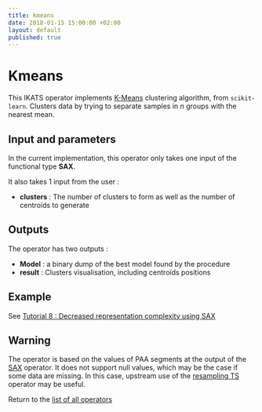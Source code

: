 ```yaml
---
title: kmeans
date: 2018-01-15 15:00:00 +02:00
layout: default
published: true
---
```

# Kmeans

This IKATS operator implements [K-Means](https://en.wikipedia.org/wiki/K-means_clustering) clustering algorithm, from `scikit-learn`. Clusters data by trying to separate samples in *n* groups with the nearest mean.


## Input and parameters

In the current implementation, this operator only takes one input of the functional type **SAX**.

It also takes 1 input from the user :

- **clusters** : The number of clusters to form as well as the number of centroids to generate


## Outputs

The operator has two outputs :

 - **Model** : a binary dump of the best model found by the procedure
 - **result** : Clusters visualisation, including centroïds positions

## Example
See [Tutorial 8 : Decreased representation complexity using SAX](/doc/tutorials/tuto_sax.html)


## Warning

The operator is based on the values of PAA segments at the output of the [SAX](/doc/operators/sax.html) operator. It does not support null values, which may be the case if some data are missing. In this case, upstream use of the [resampling TS](/doc/operators/resample.html) operator may be useful.


Return to the [list of all operators](/operators.html)
